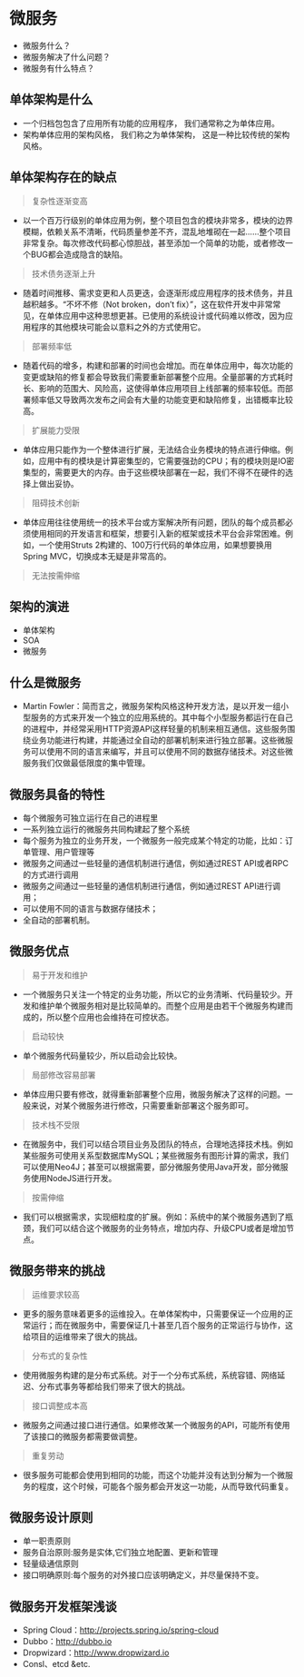 # 微服务
* 微服务什么？
* 微服务解决了什么问题？
* 微服务有什么特点？

## 单体架构是什么
* 一个归档包包含了应用所有功能的应用程序， 我们通常称之为单体应用。 
* 架构单体应用的架构风格， 我们称之为单体架构， 这是一种比较传统的架构风格。

## 单体架构存在的缺点
> 复杂性逐渐变高
* 以一个百万行级别的单体应用为例，整个项目包含的模块非常多，模块的边界模糊，依赖关系不清晰，代码质量参差不齐，混乱地堆砌在一起……整个项目非常复杂。每次修改代码都心惊胆战，甚至添加一个简单的功能，或者修改一个BUG都会造成隐含的缺陷。
 
> 技术债务逐渐上升
* 随着时间推移、需求变更和人员更迭，会逐渐形成应用程序的技术债务，并且越积越多。“不坏不修（Not broken，don’t fix）”，这在软件开发中非常常见，在单体应用中这种思想更甚。已使用的系统设计或代码难以修改，因为应用程序的其他模块可能会以意料之外的方式使用它。

> 部署频率低
* 随着代码的增多，构建和部署的时间也会增加。而在单体应用中，每次功能的变更或缺陷的修复都会导致我们需要重新部署整个应用。全量部署的方式耗时长、影响的范围大、风险高，这使得单体应用项目上线部署的频率较低。而部署频率低又导致两次发布之间会有大量的功能变更和缺陷修复，出错概率比较高。

> 扩展能力受限
* 单体应用只能作为一个整体进行扩展，无法结合业务模块的特点进行伸缩。例如，应用中有的模块是计算密集型的，它需要强劲的CPU；有的模块则是IO密集型的，需要更大的内存。由于这些模块部署在一起，我们不得不在硬件的选择上做出妥协。

> 阻碍技术创新
* 单体应用往往使用统一的技术平台或方案解决所有问题，团队的每个成员都必须使用相同的开发语言和框架，想要引入新的框架或技术平台会非常困难。例如，一个使用Struts 2构建的、100万行代码的单体应用，如果想要换用Spring MVC，切换成本无疑是非常高的。

> 无法按需伸缩


## 架构的演进
* 单体架构
* SOA
* 微服务

## 什么是微服务
* Martin Fowler：简而言之，微服务架构风格这种开发方法，是以开发一组小型服务的方式来开发一个独立的应用系统的。其中每个小型服务都运行在自己的进程中，并经常采用HTTP资源API这样轻量的机制来相互通信。这些服务围绕业务功能进行构建，并能通过全自动的部署机制来进行独立部署。这些微服务可以使用不同的语言来编写，并且可以使用不同的数据存储技术。对这些微服务我们仅做最低限度的集中管理。

## 微服务具备的特性
* 每个微服务可独立运行在自己的进程里
* 一系列独立运行的微服务共同构建起了整个系统
* 每个服务为独立的业务开发，一个微服务一般完成某个特定的功能，比如：订单管理、用户管理等
* 微服务之间通过一些轻量的通信机制进行通信，例如通过REST API或者RPC的方式进行调用
* 微服务之间通过一些轻量的通信机制进行通信，例如通过REST API进行调用；
* 可以使用不同的语言与数据存储技术；
* 全自动的部署机制。


## 微服务优点
> 易于开发和维护
* 一个微服务只关注一个特定的业务功能，所以它的业务清晰、代码量较少。开发和维护单个微服务相对是比较简单的。而整个应用是由若干个微服务构建而成的，所以整个应用也会维持在可控状态。

> 启动较快
* 单个微服务代码量较少，所以启动会比较快。

> 局部修改容易部署
* 单体应用只要有修改，就得重新部署整个应用，微服务解决了这样的问题。一般来说，对某个微服务进行修改，只需要重新部署这个服务即可。

> 技术栈不受限
* 在微服务中，我们可以结合项目业务及团队的特点，合理地选择技术栈。例如某些服务可使用关系型数据库MySQL；某些微服务有图形计算的需求，我们可以使用Neo4J；甚至可以根据需要，部分微服务使用Java开发，部分微服务使用NodeJS进行开发。

> 按需伸缩
* 我们可以根据需求，实现细粒度的扩展。例如：系统中的某个微服务遇到了瓶颈，我们可以结合这个微服务的业务特点，增加内存、升级CPU或者是增加节点。

## 微服务带来的挑战

> 运维要求较高
* 更多的服务意味着更多的运维投入。在单体架构中，只需要保证一个应用的正常运行；而在微服务中，需要保证几十甚至几百个服务的正常运行与协作，这给项目的运维带来了很大的挑战。

> 分布式的复杂性
* 使用微服务构建的是分布式系统。对于一个分布式系统，系统容错、网络延迟、分布式事务等都给我们带来了很大的挑战。

> 接口调整成本高
* 微服务之间通过接口进行通信。如果修改某一个微服务的API，可能所有使用了该接口的微服务都需要做调整。


> 重复劳动
* 很多服务可能都会使用到相同的功能，而这个功能并没有达到分解为一个微服务的程度，这个时候，可能各个服务都会开发这一功能，从而导致代码重复。


## 微服务设计原则
* 单一职责原则
* 服务自治原则:服务是实体,它们独立地配置、更新和管理
* 轻量级通信原则
* 接口明确原则:每个服务的对外接口应该明确定义，并尽量保持不变。

## 微服务开发框架浅谈
* Spring Cloud：http://projects.spring.io/spring-cloud
* Dubbo：http://dubbo.io
* Dropwizard：http://www.dropwizard.io
* Consl、etcd &etc.







